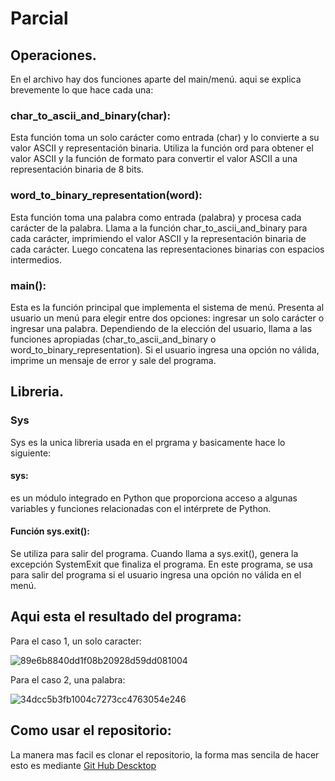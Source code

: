 # Parcial

## Operaciones.
En el archivo hay dos funciones aparte del main/menú.
aqui se explica brevemente lo que hace cada una:

### char_to_ascii_and_binary(char): 
Esta función toma un solo carácter como entrada (char) y lo convierte a su valor ASCII y representación binaria. Utiliza la función ord para obtener el valor ASCII y la función de formato para convertir el valor ASCII a una representación binaria de 8 bits.

### word_to_binary_representation(word): 
Esta función toma una palabra como entrada (palabra) y procesa cada carácter de la palabra. Llama a la función char_to_ascii_and_binary para cada carácter, imprimiendo el valor ASCII y la representación binaria de cada carácter. Luego concatena las representaciones binarias con espacios intermedios.

### main(): 
Esta es la función principal que implementa el sistema de menú. Presenta al usuario un menú para elegir entre dos opciones: ingresar un solo carácter o ingresar una palabra. Dependiendo de la elección del usuario, llama a las funciones apropiadas (char_to_ascii_and_binary o word_to_binary_representation). Si el usuario ingresa una opción no válida, imprime un mensaje de error y sale del programa.

## Libreria.

### Sys
Sys es la unica libreria usada en el prgrama y basicamente hace lo siguiente:

#### sys: 
es un módulo integrado en Python que proporciona acceso a algunas variables y funciones relacionadas con el intérprete de Python.

#### Función sys.exit(): 
Se utiliza para salir del programa. Cuando llama a sys.exit(), genera la excepción SystemExit que finaliza el programa. En este programa, se usa para salir del programa si el usuario ingresa una opción no válida en el menú.

## Aqui esta el resultado del programa:

Para el caso 1, un solo caracter:

![89e6b8840dd1f08b20928d59dd081004](https://github.com/JuanD-20/Parcial/assets/107315767/fd20d099-1a6f-4ded-9eef-04447213267f)

Para el caso 2, una palabra:

![34dcc5b3fb1004c7273cc4763054e246](https://github.com/JuanD-20/Parcial/assets/107315767/d6266593-05c4-45a0-a908-636bb44cde80)

## Como usar el repositorio:

La manera mas facil es clonar el repositorio, la forma mas sencila de hacer esto es mediante [Git Hub Descktop](https://desktop.github.com/)
